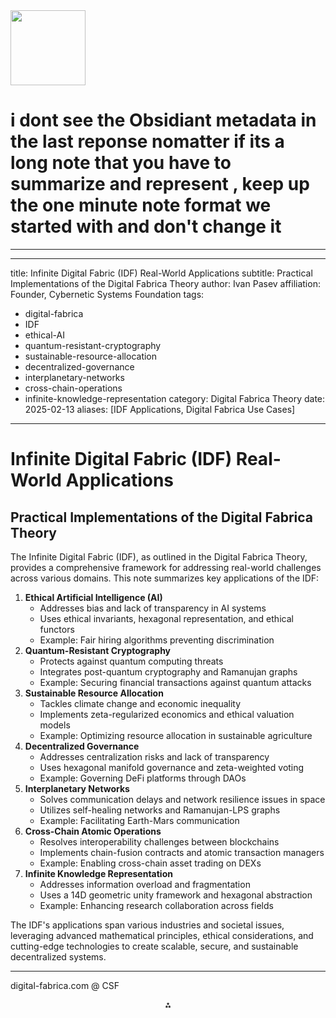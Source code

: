 <img src="https://r2cdn.perplexity.ai/pplx-full-logo-primary-dark%402x.png" width="120"/>

# i dont see the Obsidiant metadata in the last reponse nomatter if its a long note that you have to summarize and represent , keep up the one minute note format we started with and don't change it

---
---
title: Infinite Digital Fabric (IDF) Real-World Applications
subtitle: Practical Implementations of the Digital Fabrica Theory
author: Ivan Pasev
affiliation: Founder, Cybernetic Systems Foundation
tags:

- digital-fabrica
- IDF
- ethical-AI
- quantum-resistant-cryptography
- sustainable-resource-allocation
- decentralized-governance
- interplanetary-networks
- cross-chain-operations
- infinite-knowledge-representation
category: Digital Fabrica Theory
date: 2025-02-13
aliases: [IDF Applications, Digital Fabrica Use Cases]
---


# Infinite Digital Fabric (IDF) Real-World Applications

## Practical Implementations of the Digital Fabrica Theory

The Infinite Digital Fabric (IDF), as outlined in the Digital Fabrica Theory, provides a comprehensive framework for addressing real-world challenges across various domains. This note summarizes key applications of the IDF:

1. **Ethical Artificial Intelligence (AI)**
    - Addresses bias and lack of transparency in AI systems
    - Uses ethical invariants, hexagonal representation, and ethical functors
    - Example: Fair hiring algorithms preventing discrimination
2. **Quantum-Resistant Cryptography**
    - Protects against quantum computing threats
    - Integrates post-quantum cryptography and Ramanujan graphs
    - Example: Securing financial transactions against quantum attacks
3. **Sustainable Resource Allocation**
    - Tackles climate change and economic inequality
    - Implements zeta-regularized economics and ethical valuation models
    - Example: Optimizing resource allocation in sustainable agriculture
4. **Decentralized Governance**
    - Addresses centralization risks and lack of transparency
    - Uses hexagonal manifold governance and zeta-weighted voting
    - Example: Governing DeFi platforms through DAOs
5. **Interplanetary Networks**
    - Solves communication delays and network resilience issues in space
    - Utilizes self-healing networks and Ramanujan-LPS graphs
    - Example: Facilitating Earth-Mars communication
6. **Cross-Chain Atomic Operations**
    - Resolves interoperability challenges between blockchains
    - Implements chain-fusion contracts and atomic transaction managers
    - Example: Enabling cross-chain asset trading on DEXs
7. **Infinite Knowledge Representation**
    - Addresses information overload and fragmentation
    - Uses a 14D geometric unity framework and hexagonal abstraction
    - Example: Enhancing research collaboration across fields

The IDF's applications span various industries and societal issues, leveraging advanced mathematical principles, ethical considerations, and cutting-edge technologies to create scalable, secure, and sustainable decentralized systems.

---

digital-fabrica.com @ CSF

<div style="text-align: center">⁂</div>

[^1]: https://ppl-ai-file-upload.s3.amazonaws.com/web/direct-files/9302181/c436eda8-7ce8-4f36-b860-50aa80ab00f1/paste.txt

[^2]: https://ppl-ai-file-upload.s3.amazonaws.com/web/direct-files/collection_300abb57-72de-49e3-812f-31be3886eb5a/56fe6009-df6f-41bd-9308-22a061c6876a/A-Multi-Dimensional-Framework-for-Chain-Fusion-Smart-Contracts.md

[^3]: https://ppl-ai-file-upload.s3.amazonaws.com/web/direct-files/collection_300abb57-72de-49e3-812f-31be3886eb5a/67736d33-4f7c-4afa-af7d-c1324ef52d05/Section_6_Industry_4.0_Integration.md

[^4]: https://ppl-ai-file-upload.s3.amazonaws.com/web/direct-files/collection_300abb57-72de-49e3-812f-31be3886eb5a/7ab6b12f-00ad-48c1-8354-7aa3685b33a2/Detailed-Mathematical-Proofs.md

[^5]: https://ppl-ai-file-upload.s3.amazonaws.com/web/direct-files/collection_300abb57-72de-49e3-812f-31be3886eb5a/e70aa999-6f9f-4130-b823-300144e330ab/Section_3_Mathematical_and_Logical_Foundations.md

[^6]: https://ppl-ai-file-upload.s3.amazonaws.com/web/direct-files/collection_300abb57-72de-49e3-812f-31be3886eb5a/6cca765e-54cb-46ff-b3b1-ab03f4f23c2d/DigitalFabricaTheory_References.md

